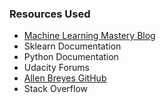 ### Resources Used

* [Machine Learning Mastery Blog](http://machinelearningmastery.com/how-to-identify-outliers-in-your-data/)
* Sklearn Documentation
* Python Documentation
* Udacity Forums
* [Allen Breyes GitHub](https://github.com/allanbreyes/udacity-data-science) 
* Stack Overflow

